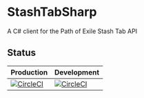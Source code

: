 # StashTabSharp
A C# client for the Path of Exile Stash Tab API

## Status

| Production | Development |
| --- | --- |
| [![CircleCI](https://circleci.com/gh/ewisted/StashTabSharp/tree/master.svg?style=svg&circle-token=a30744a38daa14c3a400cff44f6e9dc90f844648)](https://circleci.com/gh/ewisted/StashTabSharp) | [![CircleCI](https://circleci.com/gh/ewisted/StashTabSharp/tree/development.svg?style=svg&circle-token=a30744a38daa14c3a400cff44f6e9dc90f844648)](https://circleci.com/gh/ewisted/StashTabSharp) |
